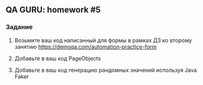 ## QA GURU: homework #5

### Задание
1. Возьмите ваш код написанный для формы в рамках ДЗ ко второму занятию https://demoqa.com/automation-practice-form

2. Добавьте в ваш код PageObjects

3. Добавьте в ваш код генерацию рандомных значений используя Java Faker